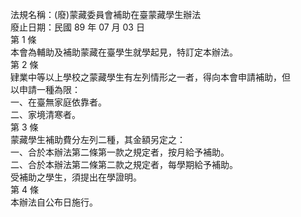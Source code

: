 法規名稱：(廢)蒙藏委員會補助在臺蒙藏學生辦法  
廢止日期：民國 89 年 07 月 03 日  
第 1 條  
本會為輔助及補助蒙藏在臺學生就學起見，特訂定本辦法。  
第 2 條  
肄業中等以上學校之蒙藏學生有左列情形之一者，得向本會申請補助，但  
以申請一種為限：  
一、在臺無家庭依靠者。  
二、家境清寒者。  
第 3 條  
蒙藏學生補助費分左列二種，其金額另定之：  
一、合於本辦法第二條第一款之規定者，按月給予補助。  
二、合於本辦法第二條第二款之規定者，每學期給予補助。  
受補助之學生，須提出在學證明。  
第 4 條  
本辦法自公布日施行。  


